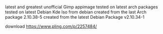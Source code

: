 latest and greatest unofficial Gimp appimage
tested on latest arch packages
tested on latest Debian Kde Iso from debian
created from the last Arch package 2.10.38-5
created from the latest Debian Package v2.10.34-1

download
https://www.pling.com/p/2257484/

